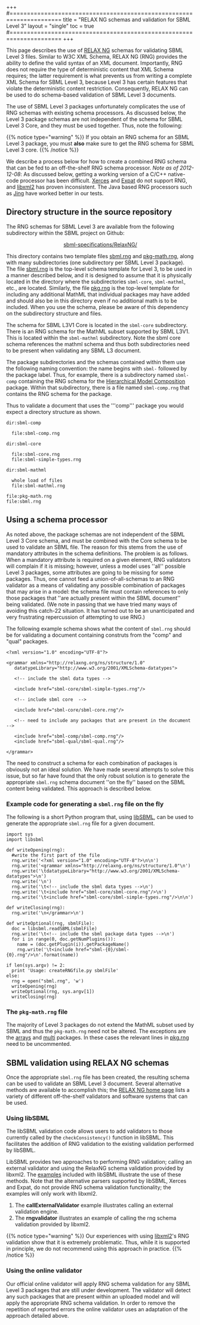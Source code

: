 +++
#=====================================================================
title  = "RELAX NG schemas and validation for SBML Level 3"
layout = "single"
toc    = true
#=====================================================================
+++

This page describes the use of [RELAX NG](http://relaxng.org) schemas for validating SBML Level&nbsp;3 files.  Similar to W3C XML Schema, RELAX&nbsp;NG (RNG) provides the ability to define the valid syntax of an XML document.  Importantly, RNG does not require the type of deterministic content that XML Schema requires; the latter requirement is what prevents us from writing a complete XML Schema for SBML Level&nbsp;3, because Level&nbsp;3 has certain features that violate the deterministic content restriction.  Consequently, RELAX&nbsp;NG can be used to do schema-based validation of SBML Level&nbsp;3 documents.

The use of SBML Level&nbsp;3 packages unfortunately complicates the use of RNG schemas with existing schema processors.  As discussed below, the Level&nbsp;3 package schemas are not independent of the schema for SBML Level&nbsp;3 Core, and they must be used together.  Thus, note the following: 

{{% notice type="warning" %}}
If you obtain an RNG schema for an SBML Level 3 package, you must **also** make sure to get the RNG schema for  SBML Level&nbsp;3 core.
{{% /notice %}}

We describe a process below for how to create a combined RNG schema that can be fed to an off-the-shelf RNG schema processor.  _Note as of 2012-12-08_: As discussed below, getting a working version of a C/C++ native-code processor has been difficult.  [Xerces](https://xerces.apache.org) and [Expat](https://libexpat.github.io) do not support RNG, and [libxml2](http://xmlsoft.org) has proven inconsistent.  The Java based RNG processors such as [Jing](https://relaxng.org/jclark/jing.html) have worked better in our tests.

## Directory structure in the source repository

The RNG schemas for SBML Level 3 are available from the following subdirectory within the SBML project on Github: 

<p align="center">
<a href="https://github.com/sbmlteam/sbml-specifications/tree/release/RelaxNG">sbml-specifications/RelaxNG/</a>
</p>

This directory contains two template files [sbml.rng](https://github.com/sbmlteam/sbml-specifications/tree/release/RelaxNG/sbml.rng) and [pkg-math.rng](https://github.com/sbmlteam/sbml-specifications/tree/release/RelaxNG/pkg-math.rng), along with many subdirectories (one subdirectory per SBML Level&nbsp;3 package). The file [sbml.rng](https://github.com/sbmlteam/sbml-specifications/tree/release/RelaxNG/sbml.rng) is the top-level schema template for Level&nbsp;3, to be used in a manner described below, and it is designed to assume that it is physically located in the directory where the subdirectories <code>sbml-core</code>, <code>sbml-mathml</code>, etc., are located.  Similarly, the file [pkg.rng](https://github.com/sbmlteam/sbml-specifications/tree/release/RelaxNG/pkg-math.rng) is the top-level template for including any additional MathML that individual packages may have added and should also be in this directory even if no additional math is to be included.  When you use the schema, please be aware of this dependency on the subdirectory structure and files.

The schema for SBML L3V1 Core is located in the <code>sbml-core</code> subdirectory.  There is an RNG schema for the MathML subset supported by SBML L3V1. This is located within the <code>sbml-mathml</code> subdirectory. Note the sbml core schema references the mathml schema and thus both subdirectories need to be present when validating any SBML L3 document.

The package subdirectories and the schemas contained within them use the following naming convention: the name begins with <code>sbml-</code> followed by the package label.  Thus, for example, there is a subdirectory named <code>sbml-comp</code> containing the RNG schema for the [Hierarchical Model Composition](/documents/specifications/sbml-level-3/comp) package.  Within that subdirectory, there is a file named <code>sbml-comp.rng</code> that contains the RNG schema for the package.

Thus to validate a document that uses the '''comp''' package you would expect a directory structure as shown.

```
dir:sbml-comp

  file:sbml-comp.rng

dir:sbml-core

  file:sbml-core.rng
  file:sbml-simple-types.rng

dir:sbml-mathml

  whole load of files
  file:sbml-mathml.rng

file:pkg-math.rng
file:sbml.rng
```


## Using a schema processor

As noted above, the package schemas are not independent of the SBML Level&nbsp;3 Core schema, and must be combined with the Core schema to be used to validate an SBML file.  The reason for this stems from the use of mandatory attributes in the schema definitions. The problem is as follows. When a mandatory attribute is required on a given element, RNG validators will complain if it is missing; however, unless a model uses ''all'' possible Level&nbsp;3 packages, some attributes are going to be missing for some packages.  Thus, one cannot feed a union-of-all-schemas to an RNG validator as a means of validating any possible combination of packages that may arise in a model: the schema file must contain references to only those packages that ''are actually present within the SBML document'' being validated.  (We note in passing that we have tried many ways of avoiding this catch-22 situation. It has turned out to be an unanticipated and very frustrating repercussion of attempting to use RNG.)

The following example schema shows what the content of <code>sbml.rng</code> should be for validating a document containing construts from the "comp" and "qual" packages. 

```
<?xml version="1.0" encoding="UTF-8"?>

<grammar xmlns="http://relaxng.org/ns/structure/1.0"
   datatypeLibrary="http://www.w3.org/2001/XMLSchema-datatypes">

   <!-- include the sbml data types -->

   <include href="sbml-core/sbml-simple-types.rng"/>

   <!-- include sbml core  -->

   <include href="sbml-core/sbml-core.rng"/>

   <!-- need to include any packages that are present in the document -->

   <include href="sbml-comp/sbml-comp.rng"/>
   <include href="sbml-qual/sbml-qual.rng"/>

</grammar>
```


The need to construct a schema for each combination of packages is obviously not an ideal solution.  We have made several attempts to solve this issue, but so far have found that the only robust solution is to generate the appropriate <code>sbml.rng</code> schema document ''on the fly'' based on the SBML content being validated.  This approach is described below.

### Example code for generating a <code>sbml.rng</code> file on the fly

The following is a short Python program that, using [libSBML](/software/libsbml), can be used to generate the appropriate <code>sbml.rng</code> file for a given document.

```
import sys
import libsbml

def writeOpening(rng):  
  #write the first part of the file
  rng.write('<?xml version="1.0" encoding="UTF-8"?>\n\n')
  rng.write('<grammar xmlns="http://relaxng.org/ns/structure/1.0"\n')
  rng.write('\tdatatypeLibrary="http://www.w3.org/2001/XMLSchema-datatypes">\n')
  rng.write('\n')
  rng.write('\t<!-- include the sbml data types -->\n')
  rng.write('\t<include href="sbml-core/sbml-core.rng"/>\n')
  rng.write('\t<include href="sbml-core/sbml-simple-types.rng"/>\n\n')

def writeClosing(rng):
  rng.write('\n</grammar>\n')
  
def writeOptional(rng, sbmlFile):
  doc = libsbml.readSBML(sbmlFile)
  rng.write('\t<!-- include the sbml package data types -->\n')
  for i in range(0, doc.getNumPlugins()):
    name = (doc.getPlugin(i)).getPackageName()
    rng.write('\t<include href="sbml-{0}/sbml-{0}.rng"/>\n'.format(name))

if len(sys.argv) != 2:
  print 'Usage: createRNGfile.py sbmlFile'
else:
  rng = open("sbml.rng", 'w')
  writeOpening(rng)
  writeOptional(rng, sys.argv[1])
  writeClosing(rng)
```

### The <code>pkg-math.rng</code> file

The majority of Level 3 packages do not extend the MathML subset used by SBML and thus the `pkg-math.rng` need not be altered.  The exceptions are the [arrays](/documents/specifications/sbml-level-3/arrays) and  [multi](/documents/specifications/sbml-level-3/multi)  packages. In these cases the relevant lines in [pkg.rng](https://github.com/sbmlteam/sbml-specifications/tree/release/RelaxNG/pkg-math.rng) need to be uncommented.


## SBML validation using RELAX NG schemas

Once the appropriate <code>sbml.rng</code> file has been created, the resulting schema can be used to validate an SBML Level&nbsp;3 document. Several alternative methods are available to accomplish this; the [RELAX NG home page](http://relaxng.org/) lists a variety of different off-the-shelf validators and software systems that can be used.

### Using libSBML

The libSBML validation code allows users to add validators to those currently called by the <code>checkConsistency()</code> function in libSBML.  This facilitates the addition of RNG validation to the existing validation performed by libSBML. 

LibSBML provides two approaches to performing RNG validation; calling an external validator and using the RelaxNG schema validation provided by libxml2.  The [examples](https://github.com/sbmlteam/libsbml/tree/development/examples/c%2B%2B/) included with libSBML illustrate the use of these methods.  Note that the alternative parsers supported by libSBML, Xerces and Expat, do not provide RNG schema validation functionality; the examples will only work with libxml2.

1. The **callExternalValidator** example illustrates calling an external validation engine.
2. The **rngvalidator** illustrates an example of calling the rng schema validation provided by libxml2.

{{% notice type="warning" %}}
Our experiences with using [libxml2](http://xmlsoft.org)'s RNG validation show that it is extremely problematic. Thus, while it is supported in principle, we do not recommend using this approach in practice.
{{% /notice %}}

###  Using the online validator

Our official online validator will apply RNG schema validation for any SBML Level&nbsp;3 packages that are still under development. The validator will detect any such packages that are present within an uploaded model and will apply the appropriate RNG schema validation.  In order to remove the repetition of reported errors the online validator uses an adaptation of the approach detailed above.
